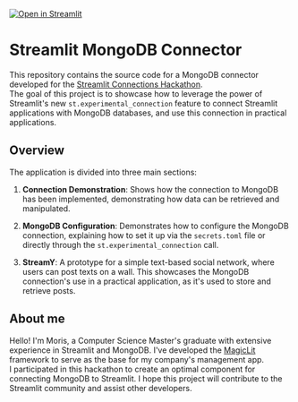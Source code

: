 [![Open in Streamlit](https://static.streamlit.io/badges/streamlit_badge_red.svg)](https://mongo-connector.streamlit.app)

# Streamlit MongoDB Connector

This repository contains the source code for a MongoDB connector developed for the [Streamlit Connections Hackathon](https://discuss.streamlit.io/t/connections-hackathon).  
The goal of this project is to showcase how to leverage the power of Streamlit's new `st.experimental_connection` feature to connect Streamlit applications with MongoDB databases, and use this connection in practical applications.

## Overview

The application is divided into three main sections:

1. **Connection Demonstration**: Shows how the connection to MongoDB has been implemented, demonstrating how data can be retrieved and manipulated.

2. **MongoDB Configuration**: Demonstrates how to configure the MongoDB connection, explaining how to set it up via the `secrets.toml` file or directly through the `st.experimental_connection` call.

3. **StreamY**: A prototype for a simple text-based social network, where users can post texts on a wall. This showcases the MongoDB connection's use in a practical application, as it's used to store and retrieve posts.


## About me
Hello! I'm Moris, a Computer Science Master's graduate with extensive experience in Streamlit and MongoDB. I've developed the [MagicLit](https://magiclit.streamlit.app) framework to serve as the base for my company's management app.  
I participated in this hackathon to create an optimal component for connecting MongoDB to Streamlit. I hope this project will contribute to the Streamlit community and assist other developers.